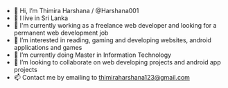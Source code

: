 - 👋 Hi, I’m Thimira Harshana / @Harshana001
- 🏡 I live in Sri Lanka
- 💼 I'm currently working as a freelance web developer and looking for a permanent web development job
- 👀 I’m interested in reading, gaming and developing websites, android applications and games
- 🌱 I’m currently doing Master in Information Technology
- 💞️ I’m looking to collaborate on web developing projects and android app projects
- 📫 Contact me by emailing to thimiraharshana123@gmail.com

<!---
Harshana001/Harshana001 is a ✨ special ✨ repository because its `README.md` (this file) appears on your GitHub profile.
You can click the Preview link to take a look at your changes.
--->
